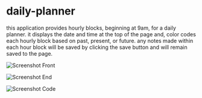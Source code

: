 # daily-planner

this application provides hourly blocks, beginning at 9am, for a daily planner. it displays the date and time at the top of the page and, color codes each hourly block based on past, present, or future. any notes made within each hour block will be saved by clicking the save button and will remain saved to the page. 

![Screenshot Front](https://user-images.githubusercontent.com/105738571/179661288-6dff8e4f-1a5f-4410-8d15-7238080e3cee.png)

![Screenshot End](https://user-images.githubusercontent.com/105738571/179661301-6b94f9e3-a412-4887-83cd-93cc2296f7a5.png)

![Screenshot Code](https://user-images.githubusercontent.com/105738571/179661313-b41d6d99-5b04-4ea8-933a-dbbf8e03b627.png)
